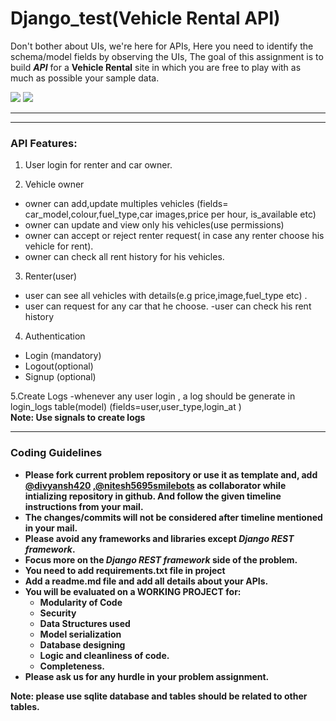 # Django_test(Vehicle Rental API)

Don't bother about UIs, we're here for APIs,
Here you need to identify the schema/model fields by observing the UIs, The goal of this assignment is to build **_API_** for a **Vehicle Rental** site in which you are free to play with as much as possible your sample data.

<img src="car_rental1.png" />
<img src="car_rental2.png" />

---

<hr>

### API Features:

1. User login for renter and car owner.

2. Vehicle owner

- owner can add,update multiples vehicles (fields= car_model,colour,fuel_type,car images,price per hour, is_available etc) 
- owner can update and view only his vehicles(use permissions)
- owner can accept or reject renter request( in case any renter choose his vehicle for rent).
- owner can check all rent history for his vehicles.

3. Renter(user) <br>

- user can see all vehicles with details(e.g price,image,fuel_type etc)  .
- user can request for any car that he choose.
-user can check his rent history 

4. Authentication

- Login (mandatory)
- Logout(optional)
- Signup (optional)

5.Create Logs
 -whenever any user login , a log should be generate in login_logs table(model) (fields=user,user_type,login_at )<br>
 <b>Note<b>: Use signals to create logs
<hr>

### Coding Guidelines

- Please fork current problem repository or use it as template and, add [@divyansh420](https://github.com/divyansh420) ,[@nitesh5695smilebots](https://github.com/nitesh5695smilebots) as collaborator while intializing repository in github. And follow the given timeline instructions from your mail.
- The changes/commits will not be considered after timeline mentioned in your mail.
- Please avoid any frameworks and libraries except **_Django REST framework_**.
- Focus more on the **_Django REST framework_** side of the problem.
- You need to add requirements.txt file in project
- Add a readme.md file and add all details about your APIs.
- You will be evaluated on a **WORKING PROJECT** for:
  - Modularity of Code
  - Security
  - Data Structures used
  - Model serialization
  - Database designing
  - Logic and cleanliness of code.
  - Completeness.
- Please ask us for any hurdle in your problem assignment.

<b>Note: <b> please use sqlite database and tables should be related to other tables.
